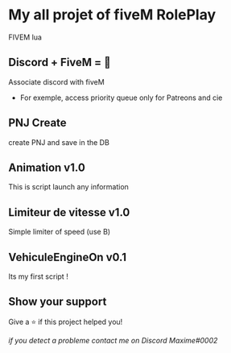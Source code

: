 # My all projet of fiveM RolePlay 
FIVEM lua

## Discord + FiveM = 💖

Associate discord with fiveM
* For exemple, access priority queue only for Patreons and cie

## PNJ Create

create PNJ and save in the DB

## Animation v1.0

This is script launch any information

## Limiteur de vitesse v1.0

Simple limiter of speed (use B)

## VehiculeEngineOn v0.1

Its my first script !

## Show your support

Give a ⭐️ if this project helped you!

_if you detect a probleme contact me on Discord Maxime#0002_





